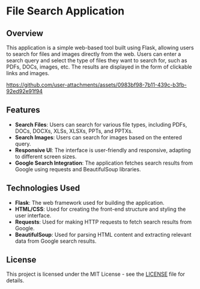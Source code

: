 # File Search Application

## Overview
This application is a simple web-based tool built using Flask, allowing users to search for files and images directly from the web. Users can enter a search query and select the type of files they want to search for, such as PDFs, DOCs, images, etc. The results are displayed in the form of clickable links and images.

https://github.com/user-attachments/assets/0983bf98-7b11-439c-b3fb-92ed92e91f94

## Features
- **Search Files**: Users can search for various file types, including PDFs, DOCs, DOCXs, XLSs, XLSXs, PPTs, and PPTXs.
- **Search Images**: Users can search for images based on the entered query.
- **Responsive UI**: The interface is user-friendly and responsive, adapting to different screen sizes.
- **Google Search Integration**: The application fetches search results from Google using requests and BeautifulSoup libraries.

## Technologies Used
- **Flask**: The web framework used for building the application.
- **HTML/CSS**: Used for creating the front-end structure and styling the user interface.
- **Requests**: Used for making HTTP requests to fetch search results from Google.
- **BeautifulSoup**: Used for parsing HTML content and extracting relevant data from Google search results.

## License
This project is licensed under the MIT License - see the [LICENSE](LICENSE) file for details.
